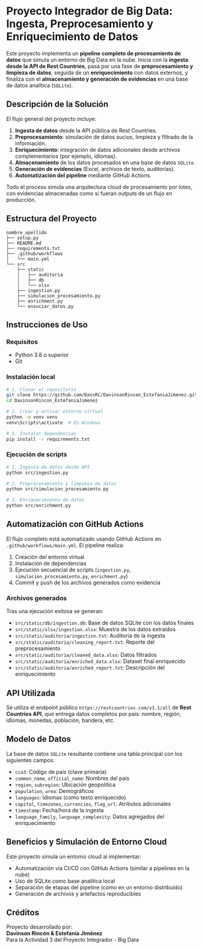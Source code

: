 
# Proyecto Integrador de Big Data: Ingesta, Preprocesamiento y Enriquecimiento de Datos

Este proyecto implementa un **pipeline completo de procesamiento de datos** que simula un entorno de Big Data en la nube. Inicia con la **ingesta desde la API de Rest Countries**, pasa por una fase de **preprocesamiento y limpieza de datos**, seguida de un **enriquecimiento** con datos externos, y finaliza con el **almacenamiento y generación de evidencias** en una base de datos analítica (`SQLite`).

## Descripción de la Solución

El flujo general del proyecto incluye:

1. **Ingesta de datos** desde la API pública de Rest Countries.
2. **Preprocesamiento**: simulación de datos sucios, limpieza y filtrado de la información.
3. **Enriquecimiento**: integración de datos adicionales desde archivos complementarios (por ejemplo, idiomas).
4. **Almacenamiento** de los datos procesados en una base de datos `SQLite`.
5. **Generación de evidencias** (Excel, archivos de texto, auditorías).
6. **Automatización del pipeline** mediante GitHub Actions.

Todo el proceso simula una arquitectura cloud de procesamiento por lotes, con evidencias almacenadas como si fueran outputs de un flujo en producción.

## Estructura del Proyecto

```
nombre_apellido
├── setup.py
├── README.md
├── requirements.txt
├── .github/workflows
│   └── main.yml
└── src
    ├── static
    │   ├── auditoria
    │   ├── db
    │   └── xlsx
    ├── ingestion.py
    ├── simulacion_procesamiento.py
    ├── enrichment.py
    └── ensuciar_datos.py
```

## Instrucciones de Uso

### Requisitos

- Python 3.8 o superior
- Git

### Instalación local

```bash
# 1. Clonar el repositorio
git clone https://github.com/DavsRC/DavinsonRincon_EstefaniaJimenez.git
cd DavinsonRincon_EstefaniaJimenez

# 2. Crear y activar entorno virtual
python -m venv venv
venv\Scripts\activate  # En Windows

# 3. Instalar dependencias
pip install -r requirements.txt
```

### Ejecución de scripts

```bash
# 1. Ingesta de datos desde API
python src/ingestion.py

# 2. Preprocesamiento y limpieza de datos
python src/simulacion_procesamiento.py

# 3. Enriquecimiento de datos
python src/enrichment.py
```

## Automatización con GitHub Actions

El flujo completo está automatizado usando GitHub Actions en `.github/workflows/main.yml`. El pipeline realiza:

1. Creación del entorno virtual
2. Instalación de dependencias
3. Ejecución secuencial de scripts (`ingestion.py`, `simulacion_procesamiento.py`, `enrichment.py`)
4. Commit y push de los archivos generados como evidencia

### Archivos generados

Tras una ejecución exitosa se generan:

- `src/static/db/ingestion.db`: Base de datos SQLite con los datos finales
- `src/static/xlsx/ingestion.xlsx`: Muestra de los datos extraídos
- `src/static/auditoria/ingestion.txt`: Auditoría de la ingesta
- `src/static/auditoria/cleaning_report.txt`: Reporte del preprocesamiento
- `src/static/auditoria/cleaned_data.xlsx`: Datos filtrados
- `src/static/auditoria/enriched_data.xlsx`: Dataset final enriquecido
- `src/static/auditoria/enriched_report.txt`: Descripción del enriquecimiento

## API Utilizada

Se utiliza el endpoint público `https://restcountries.com/v3.1/all` de **Rest Countries API**, que entrega datos completos por país: nombre, región, idiomas, monedas, población, bandera, etc.

## Modelo de Datos

La base de datos `SQLite` resultante contiene una tabla principal con los siguientes campos:

- `cca3`: Código de país (clave primaria)
- `common_name`, `official_name`: Nombres del país
- `region`, `subregion`: Ubicación geopolítica
- `population`, `area`: Demográficos
- `languages`: Idiomas (como texto enriquecido)
- `capital`, `timezones`, `currencies`, `flag_url`: Atributos adicionales
- `timestamp`: Fecha/hora de la ingesta
- `language_family`, `language_complexity`: Datos agregados del enriquecimiento

## Beneficios y Simulación de Entorno Cloud

Este proyecto simula un entorno cloud al implementar:

- Automatización vía CI/CD con GitHub Actions (similar a pipelines en la nube)
- Uso de SQLite como base analítica local
- Separación de etapas del pipeline (como en un entorno distribuido)
- Generación de archivos y artefactos reproducibles

## Créditos

Proyecto desarrollado por:  
**Davinson Rincón & Estefanía Jiménez**  
Para la Actividad 3 del Proyecto Integrador - Big Data
